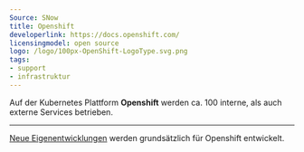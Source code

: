 ```yaml
---
Source: SNow
title: Openshift
developerlink: https://docs.openshift.com/
licensingmodel: open source
logo: /logo/100px-OpenShift-LogoType.svg.png
tags:
- support
- infrastruktur
---
```

Auf der Kubernetes Plattform __Openshift__ werden ca. 100 interne, als auch externe Services betrieben.

---
[Neue Eigenentwicklungen](../publish) werden grundsätzlich für Openshift entwickelt.
